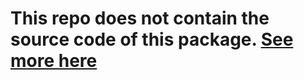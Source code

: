 # This repo does not contain the source code of this package. [See more here](https://github.com/N1ghtTheF0x/vrchat-repo/tree/main/docs/DateTrigger.md)
